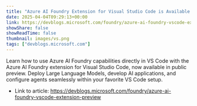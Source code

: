 ```yaml
---
title: "Azure AI Foundry Extension for Visual Studio Code is Available in Preview"
date: 2025-04-04T09:29:13+00:00
link: https://devblogs.microsoft.com/foundry/azure-ai-foundry-vscode-extension-preview
showShare: false
showReadTime: false
thumbnail: images/vs.png
tags: ["devblogs.microsoft.com"]
---
```

Learn how to use Azure AI Foundry capabilities directly in VS Code with the Azure AI Foundry extension for Visual Studio Code, now available in public preview. Deploy Large Language Models, develop AI applications, and configure agents seamlessly within your favorite VS Code setup.

- Link to article: https://devblogs.microsoft.com/foundry/azure-ai-foundry-vscode-extension-preview